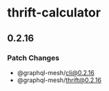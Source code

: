 # thrift-calculator

## 0.2.16
### Patch Changes

  - @graphql-mesh/cli@0.2.16
  - @graphql-mesh/thrift@0.2.16
